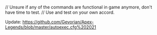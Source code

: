 // Unsure if any of the commands are functional in game anymore, don't have time to test.
// Use and test on your own accord. 

Update: https://github.com/Gevorian/Apex-Legends/blob/master/autoexec.cfg%202021
